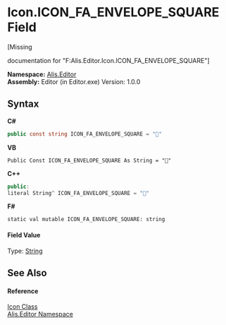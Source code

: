 # Icon.ICON_FA_ENVELOPE_SQUARE Field
 

\[Missing <summary> documentation for "F:Alis.Editor.Icon.ICON_FA_ENVELOPE_SQUARE"\]

**Namespace:**&nbsp;<a href="b150ade4-39de-a232-5f06-d3cdc1b2c538">Alis.Editor</a><br />**Assembly:**&nbsp;Editor (in Editor.exe) Version: 1.0.0

## Syntax

**C#**<br />
``` C#
public const string ICON_FA_ENVELOPE_SQUARE = ""
```

**VB**<br />
``` VB
Public Const ICON_FA_ENVELOPE_SQUARE As String = ""
```

**C++**<br />
``` C++
public:
literal String^ ICON_FA_ENVELOPE_SQUARE = ""
```

**F#**<br />
``` F#
static val mutable ICON_FA_ENVELOPE_SQUARE: string
```


#### Field Value
Type: <a href="https://docs.microsoft.com/dotnet/api/system.string" target="_blank">String</a>

## See Also


#### Reference
<a href="cc0f883c-67f8-f772-c6d7-a60b129f22a7">Icon Class</a><br /><a href="b150ade4-39de-a232-5f06-d3cdc1b2c538">Alis.Editor Namespace</a><br />